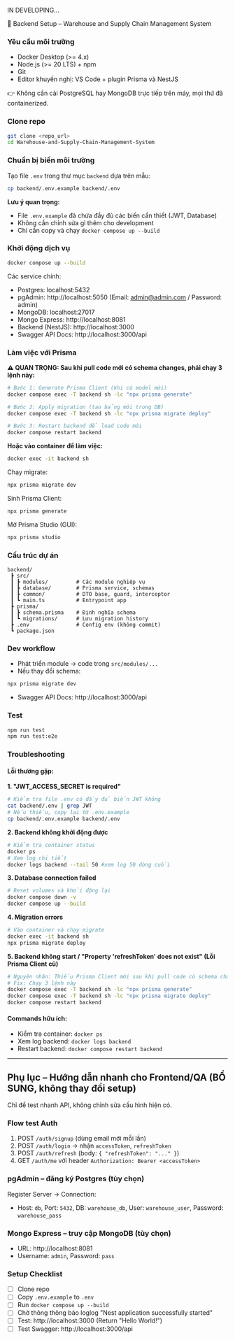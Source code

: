 IN DEVELOPING...

🚀 Backend Setup – Warehouse and Supply Chain Management System

### Yêu cầu môi trường
- Docker Desktop (>= 4.x)
- Node.js (>= 20 LTS) + npm
- Git
- Editor khuyến nghị: VS Code + plugin Prisma và NestJS

👉 Không cần cài PostgreSQL hay MongoDB trực tiếp trên máy, mọi thứ đã containerized.

### Clone repo
```bash
git clone <repo_url>
cd Warehouse-and-Supply-Chain-Management-System
```

### Chuẩn bị biến môi trường
Tạo file `.env` trong thư mục `backend` dựa trên mẫu:
```bash
cp backend/.env.example backend/.env
```

**Lưu ý quan trọng:**
- File `.env.example` đã chứa đầy đủ các biến cần thiết (JWT, Database)
- Không cần chỉnh sửa gì thêm cho development
- Chỉ cần copy và chạy `docker compose up --build`

### Khởi động dịch vụ
```bash
docker compose up --build
```

Các service chính:
- Postgres: localhost:5432
- pgAdmin: http://localhost:5050  (Email: admin@admin.com / Password: admin)
- MongoDB: localhost:27017
- Mongo Express: http://localhost:8081
- Backend (NestJS): http://localhost:3000
- Swagger API Docs: http://localhost:3000/api

### Làm việc với Prisma

**⚠️ QUAN TRỌNG: Sau khi pull code mới có schema changes, phải chạy 3 lệnh này:**

```bash
# Bước 1: Generate Prisma Client (khi có model mới)
docker compose exec -T backend sh -lc "npx prisma generate"

# Bước 2: Apply migration (tạo bảng mới trong DB)
docker compose exec -T backend sh -lc "npx prisma migrate deploy"

# Bước 3: Restart backend để load code mới
docker compose restart backend
```

**Hoặc vào container để làm việc:**
```bash
docker exec -it backend sh
```
Chạy migrate:
```bash
npx prisma migrate dev
```
Sinh Prisma Client:
```bash
npx prisma generate
```
Mở Prisma Studio (GUI):
```bash
npx prisma studio
```

### Cấu trúc dự án
```
backend/
 ┣ src/
 ┃ ┣ modules/         # Các module nghiệp vụ
 ┃ ┣ database/        # Prisma service, schemas
 ┃ ┣ common/          # DTO base, guard, interceptor
 ┃ ┗ main.ts          # Entrypoint app
 ┣ prisma/
 ┃ ┣ schema.prisma    # Định nghĩa schema
 ┃ ┗ migrations/      # Lưu migration history
 ┣ .env               # Config env (không commit)
 ┗ package.json
```

### Dev workflow
- Phát triển module → code trong `src/modules/...`
- Nếu thay đổi schema:
```bash
npx prisma migrate dev
```
- Swagger API Docs: http://localhost:3000/api

### Test
```bash
npm run test
npm run test:e2e
```

### Troubleshooting

#### Lỗi thường gặp:

**1. "JWT_ACCESS_SECRET is required"**
```bash
# Kiểm tra file .env có đầy đủ biến JWT không
cat backend/.env | grep JWT
# Nếu thiếu, copy lại từ .env.example
cp backend/.env.example backend/.env
```

**2. Backend không khởi động được**
```bash
# Kiểm tra container status
docker ps
# Xem log chi tiết
docker logs backend --tail 50 #xem log 50 dòng cuối
```

**3. Database connection failed**
```bash
# Reset volumes và khởi động lại
docker compose down -v
docker compose up --build
```

**4. Migration errors**
```bash
# Vào container và chạy migrate
docker exec -it backend sh
npx prisma migrate deploy
```

**5. Backend không start / "Property 'refreshToken' does not exist" (Lỗi Prisma Client cũ)**
```bash
# Nguyên nhân: Thiếu Prisma Client mới sau khi pull code có schema changes
# Fix: Chạy 3 lệnh này
docker compose exec -T backend sh -lc "npx prisma generate"
docker compose exec -T backend sh -lc "npx prisma migrate deploy"
docker compose restart backend
```

#### Commands hữu ích:
- Kiểm tra container: `docker ps`
- Xem log backend: `docker logs backend`
- Restart backend: `docker compose restart backend`

---

## Phụ lục – Hướng dẫn nhanh cho Frontend/QA (BỔ SUNG, không thay đổi setup)

Chỉ để test nhanh API, không chỉnh sửa cấu hình hiện có.

### Flow test Auth
1) POST `/auth/signup` (dùng email mới mỗi lần)
2) POST `/auth/login` → nhận `accessToken`, `refreshToken`
3) POST `/auth/refresh` (body: `{ "refreshToken": "..." }`)
4) GET `/auth/me` với header `Authorization: Bearer <accessToken>`

### pgAdmin – đăng ký Postgres (tùy chọn)
Register Server → Connection:
- Host: `db`, Port: `5432`, DB: `warehouse_db`, User: `warehouse_user`, Password: `warehouse_pass`

### Mongo Express – truy cập MongoDB (tùy chọn)
- URL: http://localhost:8081
- Username: `admin`, Password: `pass`

### Setup Checklist
- [ ] Clone repo
- [ ] Copy `.env.example` to `.env`
- [ ] Run `docker compose up --build`
- [ ] Chờ thông thông báo loglog "Nest application successfully started"
- [ ] Test: http://localhost:3000 (Return "Hello World!")
- [ ] Test Swagger: http://localhost:3000/api